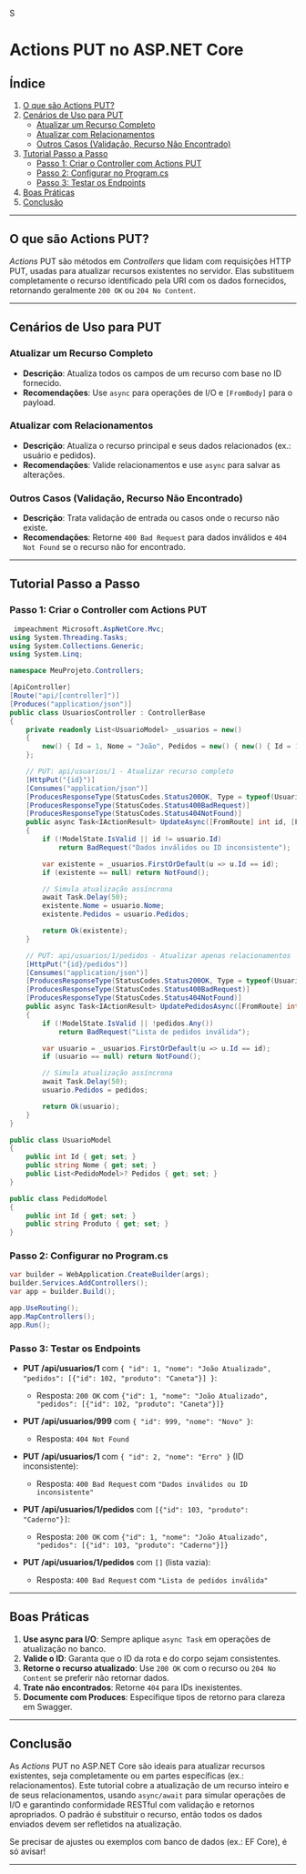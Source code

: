 S

# Actions PUT no ASP.NET Core

## Índice
1. [O que são Actions PUT?](#o-que-são-actions-put)
2. [Cenários de Uso para PUT](#cenários-de-uso-para-put)
   - [Atualizar um Recurso Completo](#atualizar-um-recurso-completo)
   - [Atualizar com Relacionamentos](#atualizar-com-relacionamentos)
   - [Outros Casos (Validação, Recurso Não Encontrado)](#outros-casos-validação-recurso-não-encontrado)
3. [Tutorial Passo a Passo](#tutorial-passo-a-passo)
   - [Passo 1: Criar o Controller com Actions PUT](#passo-1-criar-o-controller-com-actions-put)
   - [Passo 2: Configurar no Program.cs](#passo-2-configurar-no-programcs)
   - [Passo 3: Testar os Endpoints](#passo-3-testar-os-endpoints)
4. [Boas Práticas](#boas-práticas)
5. [Conclusão](#conclusão)

---

## O que são Actions PUT?

*Actions* PUT são métodos em *Controllers* que lidam com requisições HTTP PUT, usadas para atualizar recursos existentes no servidor. Elas substituem completamente o recurso identificado pela URI com os dados fornecidos, retornando geralmente `200 OK` ou `204 No Content`.

---

## Cenários de Uso para PUT

### Atualizar um Recurso Completo
- **Descrição**: Atualiza todos os campos de um recurso com base no ID fornecido.
- **Recomendações**: Use `async` para operações de I/O e `[FromBody]` para o payload.

### Atualizar com Relacionamentos
- **Descrição**: Atualiza o recurso principal e seus dados relacionados (ex.: usuário e pedidos).
- **Recomendações**: Valide relacionamentos e use `async` para salvar as alterações.

### Outros Casos (Validação, Recurso Não Encontrado)
- **Descrição**: Trata validação de entrada ou casos onde o recurso não existe.
- **Recomendações**: Retorne `400 Bad Request` para dados inválidos e `404 Not Found` se o recurso não for encontrado.

---

## Tutorial Passo a Passo

### Passo 1: Criar o Controller com Actions PUT

```csharp
 impeachment Microsoft.AspNetCore.Mvc;
using System.Threading.Tasks;
using System.Collections.Generic;
using System.Linq;

namespace MeuProjeto.Controllers;

[ApiController]
[Route("api/[controller]")]
[Produces("application/json")]
public class UsuariosController : ControllerBase
{
    private readonly List<UsuarioModel> _usuarios = new()
    {
        new() { Id = 1, Nome = "João", Pedidos = new() { new() { Id = 101, Produto = "Livro" } } }
    };

    // PUT: api/usuarios/1 - Atualizar recurso completo
    [HttpPut("{id}")]
    [Consumes("application/json")]
    [ProducesResponseType(StatusCodes.Status200OK, Type = typeof(UsuarioModel))]
    [ProducesResponseType(StatusCodes.Status400BadRequest)]
    [ProducesResponseType(StatusCodes.Status404NotFound)]
    public async Task<IActionResult> UpdateAsync([FromRoute] int id, [FromBody] UsuarioModel usuario)
    {
        if (!ModelState.IsValid || id != usuario.Id) 
            return BadRequest("Dados inválidos ou ID inconsistente");

        var existente = _usuarios.FirstOrDefault(u => u.Id == id);
        if (existente == null) return NotFound();

        // Simula atualização assíncrona
        await Task.Delay(50);
        existente.Nome = usuario.Nome;
        existente.Pedidos = usuario.Pedidos;

        return Ok(existente);
    }

    // PUT: api/usuarios/1/pedidos - Atualizar apenas relacionamentos
    [HttpPut("{id}/pedidos")]
    [Consumes("application/json")]
    [ProducesResponseType(StatusCodes.Status200OK, Type = typeof(UsuarioModel))]
    [ProducesResponseType(StatusCodes.Status400BadRequest)]
    [ProducesResponseType(StatusCodes.Status404NotFound)]
    public async Task<IActionResult> UpdatePedidosAsync([FromRoute] int id, [FromBody] List<PedidoModel> pedidos)
    {
        if (!ModelState.IsValid || !pedidos.Any()) 
            return BadRequest("Lista de pedidos inválida");

        var usuario = _usuarios.FirstOrDefault(u => u.Id == id);
        if (usuario == null) return NotFound();

        // Simula atualização assíncrona
        await Task.Delay(50);
        usuario.Pedidos = pedidos;

        return Ok(usuario);
    }
}

public class UsuarioModel
{
    public int Id { get; set; }
    public string Nome { get; set; }
    public List<PedidoModel>? Pedidos { get; set; }
}

public class PedidoModel
{
    public int Id { get; set; }
    public string Produto { get; set; }
}
```

### Passo 2: Configurar no Program.cs

```csharp
var builder = WebApplication.CreateBuilder(args);
builder.Services.AddControllers();
var app = builder.Build();

app.UseRouting();
app.MapControllers();
app.Run();
```

### Passo 3: Testar os Endpoints

- **PUT /api/usuarios/1** com `{ "id": 1, "nome": "João Atualizado", "pedidos": [{"id": 102, "produto": "Caneta"}] }`:
  - Resposta: `200 OK` com `{"id": 1, "nome": "João Atualizado", "pedidos": [{"id": 102, "produto": "Caneta"}]}`
- **PUT /api/usuarios/999** com `{ "id": 999, "nome": "Novo" }`:
  - Resposta: `404 Not Found`
- **PUT /api/usuarios/1** com `{ "id": 2, "nome": "Erro" }` (ID inconsistente):
  - Resposta: `400 Bad Request` com `"Dados inválidos ou ID inconsistente"`

- **PUT /api/usuarios/1/pedidos** com `[{"id": 103, "produto": "Caderno"}]`:
  - Resposta: `200 OK` com `{"id": 1, "nome": "João Atualizado", "pedidos": [{"id": 103, "produto": "Caderno"}]}`
- **PUT /api/usuarios/1/pedidos** com `[]` (lista vazia):
  - Resposta: `400 Bad Request` com `"Lista de pedidos inválida"`

---

## Boas Práticas

1. **Use async para I/O**: Sempre aplique `async Task` em operações de atualização no banco.
2. **Valide o ID**: Garanta que o ID da rota e do corpo sejam consistentes.
3. **Retorne o recurso atualizado**: Use `200 OK` com o recurso ou `204 No Content` se preferir não retornar dados.
4. **Trate não encontrados**: Retorne `404` para IDs inexistentes.
5. **Documente com Produces**: Especifique tipos de retorno para clareza em Swagger.

---

## Conclusão

As *Actions* PUT no ASP.NET Core são ideais para atualizar recursos existentes, seja completamente ou em partes específicas (ex.: relacionamentos). Este tutorial cobre a atualização de um recurso inteiro e de seus relacionamentos, usando `async/await` para simular operações de I/O e garantindo conformidade RESTful com validação e retornos apropriados. O padrão é substituir o recurso, então todos os dados enviados devem ser refletidos na atualização.

Se precisar de ajustes ou exemplos com banco de dados (ex.: EF Core), é só avisar!

--- 

